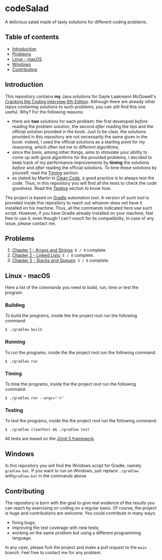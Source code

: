 # codeSalad

A delicious salad made of tasty solutions for different coding problems.

## Table of contents

- [Introduction](#introduction)
- [Problems](#problems)
- [Linux - macOS](#linux---macos)
- [Windows](#windows)
- [Contributing](#contributing)

## Introduction

This repository contains **my** Java solutions for Gayle Laakmann McDowell's [Cracking the Coding Interview 6th Edition](https://www.amazon.it/Cracking-Coding-Interview-Programming-Questions/dp/0984782850). Although there are already other repos containing solutions to such problems, you can still find this one useful. Why? For the following reasons:

- there are **two** solutions for each problem: the first developed *before* reading the problem solution, the second *after* reading the tips and the official solution provided in the book. Just to be clear, the solutions provided in this repository are not necessarily the same given in the book: indeed, I used the official solutions as a starting point for my reasoning, which often led me to different algorithms;
- since the book, among other things, aims to stimulate your ability to come up with good algorithms for the provided problems, I decided to keep track of my performance improvements by **timing** the solutions *before* and *after* reading the official solutions. To time these solutions by yourself, read the [Timing](#timing) section. 
- as stated by Martin in [Clean Code](https://www.amazon.it/Clean-Code-Handbook-Software-Craftsmanship/dp/0132350882), a good practice is to always test the code. Thus, in this repository you will find all the tests to check the code goodness. Read the [Testing](#testing) section to know how.

The project is based on [Gradle](https://github.com/gradle/gradle) automation tool. A version of such tool is provided inside this repository to reach out whoever does not have it installed on his machine. Thus, all the commands indicated here use such script. However, if you have Gradle already installed on your machine, feel free to use it, even though I can't vouch for its compatibility. In case of any issue, please contact me.

## Problems

1. [Chapter 1 - Arrays and Strings](src/code/chapter01): `6 / 9`  complete.
1. [Chapter 2 - Linked Lists](src/code/chapter02): `5 / 8`  complete.
1. [Chapter 3 - Stacks and Queues](src/code/chapter03): `3 / 6`  complete.

## Linux - macOS

Here a list of the commands you need to build, run, time or test the program.

### Building

To build the programs, inside the the project root run the following command:

```shell
$ ./gradlew build
```

### Running

To run the programs, inside the the project root run the following command:

```shell
$ ./gradlew run
```

### Timing

To time the programs, inside the the project root run the following command:

```shell
$ ./gradlew run --args="-t"
```

### Testing

To test the programs, inside the the project root run the following command:

```shell
$ ./gradlew cleanTest && ./gradlew test
```

All tests are based on the [JUnit 5 framework](https://github.com/junit-team/junit5).

## Windows

In this repository you will find the Windows script for Gradle, namely `gradlew.bat`. If you want to run on Windows, just replace `./gradlew` with`gradlew.bat` in the commands above.

## Contributing

The repository is born with the goal to give real evidence of the results you can reach by exercising on coding on a regular basis. Of course, the project is huge and contributions are welcome. You could contribute in many ways:

- fixing bugs;
- improving the test coverage with new tests;  
- working on the same problem but using a different programming language.

In any case, please fork the project and make a *pull request* to the `main` branch. Feel free to contact me for any problem.